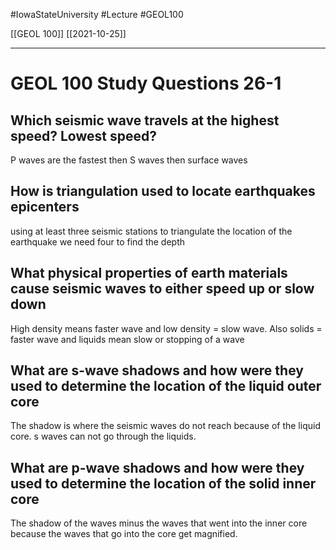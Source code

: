 
#IowaStateUniversity  #Lecture  #GEOL100

[[GEOL 100]] [[2021-10-25]]

---

# GEOL 100 Study Questions 26-1

## Which seismic wave travels at the highest speed? Lowest speed? 

P waves are the fastest then S waves then surface waves 

## How is triangulation used to locate earthquakes epicenters 

using at least three seismic stations to triangulate the location of the earthquake we need four to find the depth 

## What physical properties of earth materials cause seismic waves to either speed up or slow down

High density means faster wave and low density = slow wave.  Also solids = faster wave and liquids mean slow or stopping of a wave

## What are s-wave shadows and how were they used to determine the location of the liquid outer core

The shadow is where the seismic waves do not reach because of the liquid core. s waves can not go through the liquids.

## What are p-wave shadows and how were they used to determine the location of the solid inner core

The shadow of the waves minus the waves that went into the inner core because the waves that go into the core get magnified.
